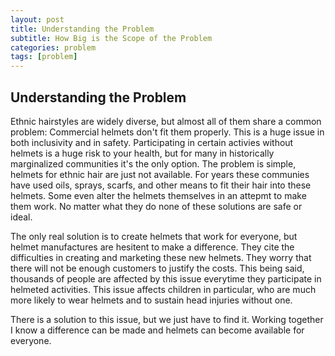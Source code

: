 ```yaml
---
layout: post
title: Understanding the Problem
subtitle: How Big is the Scope of the Problem
categories: problem
tags: [problem]
---
```


## Understanding the Problem
<p>Ethnic hairstyles are widely diverse, but almost all of them share a common problem: Commercial helmets don't fit them properly. This is a huge issue in both inclusivity and in safety. Participating in certain activies without helmets is a huge risk to your health, but for many in historically marginalized communities it's the only option. The problem is simple, helmets for ethnic hair are just not available. For years these communies have used oils, sprays, scarfs, and other means to fit their hair into these helmets. Some even alter the helmets themselves in an attepmt to make them work. No matter what they do none of these solutions are safe or ideal.</p>

<p>The only real solution is to create helmets that work for everyone, but helmet manufactures are hesitent to make a difference. They cite the difficulties in creating and marketing these new helmets. They worry that there will not be enough customers to justify the costs. This being said,  thousands of people are affected by this issue everytime they participate in helmeted activities. This issue affects children in particular, who are much more likely to wear helmets and to sustain head injuries without one.</p>

<p>There is a solution to this issue, but we just have to find it. Working together I know a difference can be made and helmets can become available for everyone.</p>